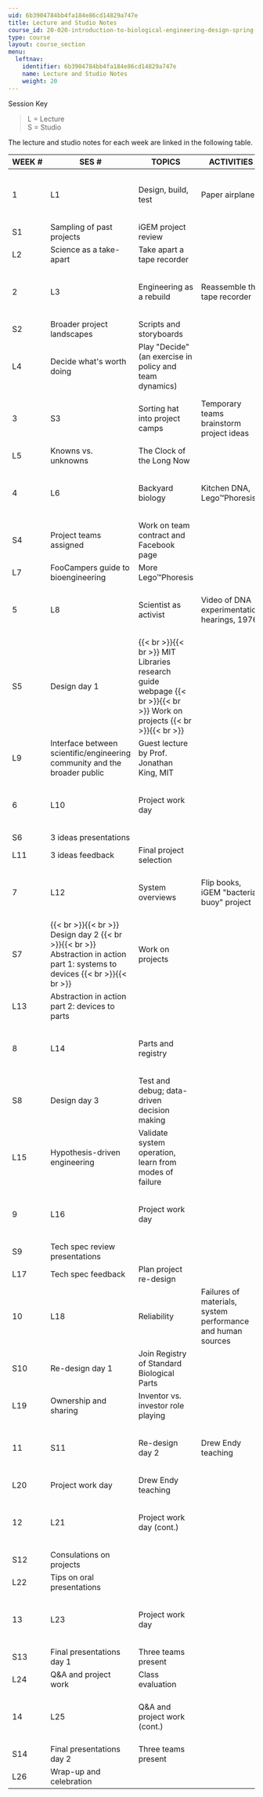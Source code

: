 ```yaml
---
uid: 6b3904784bb4fa184e86cd14829a747e
title: Lecture and Studio Notes
course_id: 20-020-introduction-to-biological-engineering-design-spring-2009
type: course
layout: course_section
menu:
  leftnav:
    identifier: 6b3904784bb4fa184e86cd14829a747e
    name: Lecture and Studio Notes
    weight: 20
---
```


Session Key

> L = Lecture  
> S = Studio

The lecture and studio notes for each week are linked in the following table.

| WEEK # | SES # | TOPICS | ACTIVITIES | NOTES PAGES |
| --- | --- | --- | --- | --- |
| 1 | L1 | Design, build, test | Paper airplane | [Week 1 Notes]({{< baseurl >}}/sections/lecture-and-studio-notes/wk01) |
| S1 | Sampling of past projects | iGEM project review |
| L2 | Science as a take-apart | Take apart a tape recorder |
| 2 | L3 | Engineering as a rebuild | Reassemble the tape recorder | [Week 2 Notes]({{< baseurl >}}/sections/lecture-and-studio-notes/wk02) |
| S2 | Broader project landscapes | Scripts and storyboards |
| L4 | Decide what's worth doing | Play "Decide" (an exercise in policy and team dynamics) |
| 3 | S3 | Sorting hat into project camps | Temporary teams brainstorm project ideas | [Week 3 Notes]({{< baseurl >}}/sections/lecture-and-studio-notes/wk03) |
| L5 | Knowns vs. unknowns | The Clock of the Long Now |
| 4 | L6 | Backyard biology | Kitchen DNA, Lego™Phoresis | [Week 4 Notes]({{< baseurl >}}/sections/lecture-and-studio-notes/wk04) |
| S4 | Project teams assigned | Work on team contract and Facebook page |
| L7 | FooCampers guide to bioengineering | More Lego™Phoresis |
| 5 | L8 | Scientist as activist | Video of DNA experimentation hearings, 1976 | [Week 5 Notes]({{< baseurl >}}/sections/lecture-and-studio-notes/wk05) |
| S5 | Design day 1 |  {{< br >}}{{< br >}} MIT Libraries research guide webpage {{< br >}}{{< br >}} Work on projects {{< br >}}{{< br >}}  |
| L9 | Interface between scientific/engineering community and the broader public | Guest lecture by Prof. Jonathan King, MIT |
| 6 | L10 | Project work day | &nbsp; | [Week 6 Notes]({{< baseurl >}}/sections/lecture-and-studio-notes/wk06) |
| S6 | 3 ideas presentations | &nbsp; |
| L11 | 3 ideas feedback | Final project selection |
| 7 | L12 | System overviews | Flip books, iGEM "bacterial buoy" project | [Week 7 Notes]({{< baseurl >}}/sections/lecture-and-studio-notes/wk07) |
| S7 |  {{< br >}}{{< br >}} Design day 2 {{< br >}}{{< br >}} Abstraction in action part 1: systems to devices {{< br >}}{{< br >}}  | Work on projects |
| L13 | Abstraction in action part 2: devices to parts | &nbsp; |
| 8 | L14 | Parts and registry | &nbsp; | [Week 8 Notes]({{< baseurl >}}/sections/lecture-and-studio-notes/wk08) |
| S8 | Design day 3 | Test and debug; data-driven decision making |
| L15 | Hypothesis-driven engineering | Validate system operation, learn from modes of failure |
| 9 | L16 | Project work day | &nbsp; | [Week 9 Notes]({{< baseurl >}}/sections/lecture-and-studio-notes/wk09) |
| S9 | Tech spec review presentations | &nbsp; |
| L17 | Tech spec feedback | Plan project re-design |
| 10 | L18 | Reliability | Failures of materials, system performance and human sources | [Week 10 Notes]({{< baseurl >}}/sections/lecture-and-studio-notes/wk10) |
| S10 | Re-design day 1 | Join Registry of Standard Biological Parts |
| L19 | Ownership and sharing | Inventor vs. investor role playing |
| 11 | S11 | Re-design day 2 | Drew Endy teaching | [Week 11 Notes]({{< baseurl >}}/sections/lecture-and-studio-notes/wk11) |
| L20 | Project work day | Drew Endy teaching |
| 12 | L21 | Project work day (cont.) | &nbsp; | [Week 12 Notes]({{< baseurl >}}/sections/lecture-and-studio-notes/wk12) |
| S12 | Consulations on projects | &nbsp; |
| L22 | Tips on oral presentations | &nbsp; |
| 13 | L23 | Project work day | &nbsp; | No notes – see [projects]({{< baseurl >}}/sections/projects) page for presentations |
| S13 | Final presentations day 1 | Three teams present |
| L24 | Q&A and project work | Class evaluation |
| 14 | L25 | Q&A and project work (cont.) | &nbsp; | No notes – see [projects]({{< baseurl >}}/sections/projects) page for presentations |
| S14 | Final presentations day 2 | Three teams present |
| L26 | Wrap-up and celebration |